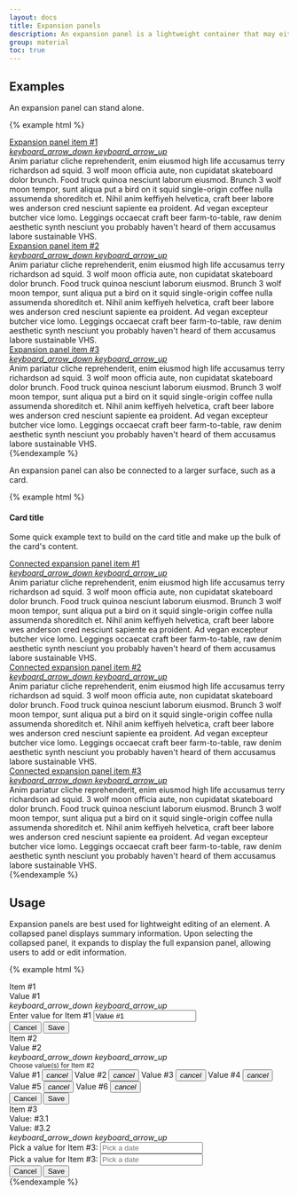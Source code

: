 ```yaml
---
layout: docs
title: Expansion panels
description: An expansion panel is a lightweight container that may either stand alone or be connected to a larger surface, such as a card.
group: material
toc: true
---
```


## Examples

An expansion panel can stand alone.

{% example html %}
<div class="list-group" id="accordionOne">
  <div class="expansion-panel list-group-item">
    <a aria-controls="collapseOne" aria-expanded="false" class="expansion-panel-toggler collapsed" data-toggle="collapse" href="#collapseOne" id="headingOne">
      Expansion panel item #1
      <div class="expansion-panel-icon ml-md text-black-secondary">
        <i class="collapsed-show material-icons">keyboard_arrow_down</i>
        <i class="collapsed-hide material-icons">keyboard_arrow_up</i>
      </div>
    </a>
    <div aria-labelledby="headingOne" class="collapse" data-parent="#accordionOne" id="collapseOne">
      <div class="expansion-panel-body">
        Anim pariatur cliche reprehenderit, enim eiusmod high life accusamus terry richardson ad squid. 3 wolf moon officia aute, non cupidatat skateboard dolor brunch. Food truck quinoa nesciunt laborum eiusmod. Brunch 3 wolf moon tempor, sunt aliqua put a bird on it squid single-origin coffee nulla assumenda shoreditch et. Nihil anim keffiyeh helvetica, craft beer labore wes anderson cred nesciunt sapiente ea proident. Ad vegan excepteur butcher vice lomo. Leggings occaecat craft beer farm-to-table, raw denim aesthetic synth nesciunt you probably haven't heard of them accusamus labore sustainable VHS.
      </div>
    </div>
  </div>
  <div class="expansion-panel list-group-item">
    <a aria-controls="collapseTwo" aria-expanded="false" class="expansion-panel-toggler collapsed" data-toggle="collapse" href="#collapseTwo" id="headingTwo">
      Expansion panel item #2
      <div class="expansion-panel-icon ml-md text-black-secondary">
        <i class="collapsed-show material-icons">keyboard_arrow_down</i>
        <i class="collapsed-hide material-icons">keyboard_arrow_up</i>
      </div>
    </a>
    <div aria-labelledby="headingTwo" class="collapse" data-parent="#accordionOne" id="collapseTwo">
      <div class="expansion-panel-body">
        Anim pariatur cliche reprehenderit, enim eiusmod high life accusamus terry richardson ad squid. 3 wolf moon officia aute, non cupidatat skateboard dolor brunch. Food truck quinoa nesciunt laborum eiusmod. Brunch 3 wolf moon tempor, sunt aliqua put a bird on it squid single-origin coffee nulla assumenda shoreditch et. Nihil anim keffiyeh helvetica, craft beer labore wes anderson cred nesciunt sapiente ea proident. Ad vegan excepteur butcher vice lomo. Leggings occaecat craft beer farm-to-table, raw denim aesthetic synth nesciunt you probably haven't heard of them accusamus labore sustainable VHS.
      </div>
    </div>
  </div>
  <div class="expansion-panel list-group-item">
    <a aria-controls="collapseThree" aria-expanded="false" class="expansion-panel-toggler collapsed" data-toggle="collapse" href="#collapseThree" id="headingThree">
      Expansion panel item #3
      <div class="expansion-panel-icon ml-md text-black-secondary">
        <i class="collapsed-show material-icons">keyboard_arrow_down</i>
        <i class="collapsed-hide material-icons">keyboard_arrow_up</i>
      </div>
    </a>
    <div aria-labelledby="headingThree" class="collapse" data-parent="#accordionOne" id="collapseThree">
      <div class="expansion-panel-body">
        Anim pariatur cliche reprehenderit, enim eiusmod high life accusamus terry richardson ad squid. 3 wolf moon officia aute, non cupidatat skateboard dolor brunch. Food truck quinoa nesciunt laborum eiusmod. Brunch 3 wolf moon tempor, sunt aliqua put a bird on it squid single-origin coffee nulla assumenda shoreditch et. Nihil anim keffiyeh helvetica, craft beer labore wes anderson cred nesciunt sapiente ea proident. Ad vegan excepteur butcher vice lomo. Leggings occaecat craft beer farm-to-table, raw denim aesthetic synth nesciunt you probably haven't heard of them accusamus labore sustainable VHS.
      </div>
    </div>
  </div>
</div>
{%endexample %}

An expansion panel can also be connected to a larger surface, such as a card.

{% example html %}
<div class="card">
  <div class="card-body">
    <h4 class="card-title">Card title</h4>
    <p class="card-text">Some quick example text to build on the card title and make up the bulk of the card's content.</p>
  </div>
  <div class="list-group list-group-flush" id="accordionTwo">
    <div class="expansion-panel list-group-item">
      <a aria-controls="collapseFour" aria-expanded="false" class="expansion-panel-toggler collapsed" data-toggle="collapse" href="#collapseFour" id="headingFour">
        Connected expansion panel item #1
        <div class="expansion-panel-icon ml-md text-black-secondary">
          <i class="collapsed-show material-icons">keyboard_arrow_down</i>
          <i class="collapsed-hide material-icons">keyboard_arrow_up</i>
        </div>
      </a>
      <div aria-labelledby="headingFour" class="collapse" data-parent="#accordionTwo" id="collapseFour">
        <div class="expansion-panel-body">
          Anim pariatur cliche reprehenderit, enim eiusmod high life accusamus terry richardson ad squid. 3 wolf moon officia aute, non cupidatat skateboard dolor brunch. Food truck quinoa nesciunt laborum eiusmod. Brunch 3 wolf moon tempor, sunt aliqua put a bird on it squid single-origin coffee nulla assumenda shoreditch et. Nihil anim keffiyeh helvetica, craft beer labore wes anderson cred nesciunt sapiente ea proident. Ad vegan excepteur butcher vice lomo. Leggings occaecat craft beer farm-to-table, raw denim aesthetic synth nesciunt you probably haven't heard of them accusamus labore sustainable VHS.
        </div>
      </div>
    </div>
    <div class="expansion-panel list-group-item">
      <a aria-controls="collapseFive" aria-expanded="false" class="expansion-panel-toggler collapsed" data-toggle="collapse" href="#collapseFive" id="headingFive">
        Connected expansion panel item #2
        <div class="expansion-panel-icon ml-md text-black-secondary">
          <i class="collapsed-show material-icons">keyboard_arrow_down</i>
          <i class="collapsed-hide material-icons">keyboard_arrow_up</i>
        </div>
      </a>
      <div aria-labelledby="headingFive" class="collapse" data-parent="#accordionTwo" id="collapseFive">
        <div class="expansion-panel-body">
          Anim pariatur cliche reprehenderit, enim eiusmod high life accusamus terry richardson ad squid. 3 wolf moon officia aute, non cupidatat skateboard dolor brunch. Food truck quinoa nesciunt laborum eiusmod. Brunch 3 wolf moon tempor, sunt aliqua put a bird on it squid single-origin coffee nulla assumenda shoreditch et. Nihil anim keffiyeh helvetica, craft beer labore wes anderson cred nesciunt sapiente ea proident. Ad vegan excepteur butcher vice lomo. Leggings occaecat craft beer farm-to-table, raw denim aesthetic synth nesciunt you probably haven't heard of them accusamus labore sustainable VHS.
        </div>
      </div>
    </div>
    <div class="expansion-panel list-group-item">
      <a aria-controls="collapseSix" aria-expanded="false" class="expansion-panel-toggler collapsed" data-toggle="collapse" href="#collapseSix" id="headingSix">
        Connected expansion panel item #3
        <div class="expansion-panel-icon ml-md text-black-secondary">
          <i class="collapsed-show material-icons">keyboard_arrow_down</i>
          <i class="collapsed-hide material-icons">keyboard_arrow_up</i>
        </div>
      </a>
      <div aria-labelledby="headingSix" class="collapse" data-parent="#accordionTwo" id="collapseSix">
        <div class="expansion-panel-body">
          Anim pariatur cliche reprehenderit, enim eiusmod high life accusamus terry richardson ad squid. 3 wolf moon officia aute, non cupidatat skateboard dolor brunch. Food truck quinoa nesciunt laborum eiusmod. Brunch 3 wolf moon tempor, sunt aliqua put a bird on it squid single-origin coffee nulla assumenda shoreditch et. Nihil anim keffiyeh helvetica, craft beer labore wes anderson cred nesciunt sapiente ea proident. Ad vegan excepteur butcher vice lomo. Leggings occaecat craft beer farm-to-table, raw denim aesthetic synth nesciunt you probably haven't heard of them accusamus labore sustainable VHS.
        </div>
      </div>
    </div>
  </div>
</div>
{%endexample %}

## Usage

Expansion panels are best used for lightweight editing of an element. A collapsed panel displays summary information. Upon selecting the collapsed panel, it expands to display the full expansion panel, allowing users to add or edit information.

{% example html %}
<div class="list-group" id="accordionThree">
  <div class="expansion-panel list-group-item">
    <div aria-controls="collapseSeven" aria-expanded="false" class="expansion-panel-toggler collapsed" data-target="#collapseSeven" data-toggle="collapse" id="headingSeven" role="button">
      <div class="media-body row">
        <div class="col-12 col-sm-4">
          Item #1
        </div>
        <div class="col-12 col-sm-8 text-black-secondary">
          Value #1
        </div>
      </div>
      <div class="expansion-panel-icon ml-md text-black-secondary">
        <i class="collapsed-show material-icons">keyboard_arrow_down</i>
        <i class="collapsed-hide material-icons">keyboard_arrow_up</i>
      </div>
    </div>
    <div aria-labelledby="headingSeven" class="collapse" data-parent="#accordionThree" id="collapseSeven">
      <div class="expansion-panel-body">
        <div class="floating-label textfield-box">
          <label for="exampleInputOne">Enter value for Item #1</label>
          <input class="form-control" id="exampleInputOne" placeholder="Placehoder" type="text" value="Value #1">
        </div>
      </div>
      <div class="expansion-panel-footer">
        <button class="btn btn-outline" data-target="#collapseSeven" data-toggle="collapse" type="button">Cancel</button>
        <button class="btn btn-outline-info" data-target="#collapseSeven" data-toggle="collapse" type="button">Save</button>
      </div>
    </div>
  </div>
  <div class="expansion-panel list-group-item">
    <div aria-controls="collapseEight" aria-expanded="false" class="expansion-panel-toggler collapsed" data-target="#collapseEight" data-toggle="collapse" id="headingEight" role="button">
      <div class="media-body row">
        <div class="col-12 col-sm-4">
          Item #2
        </div>
        <div class="col-12 col-sm-8 text-black-secondary">
          Value #2
        </div>
      </div>
      <div class="expansion-panel-icon ml-md text-black-secondary">
        <i class="collapsed-show material-icons">keyboard_arrow_down</i>
        <i class="collapsed-hide material-icons">keyboard_arrow_up</i>
      </div>
    </div>
    <div aria-labelledby="headingEight" class="collapse" data-parent="#accordionThree" id="collapseEight">
      <div class="expansion-panel-body">
        <div class="row">
          <div class="col-12 col-sm-2 align-self-center">
            <small class="text-black-secondary">Choose value(s) for Item #2</small>
          </div>
          <div class="col-12 col-sm-10">
            <span class="chip fade mt-xs show" id="chipDismissible1">
              Value #1
              <button class="close" data-dismiss="alert" data-target="#chipDismissible1" type="button"><i class="material-icons">cancel</i></button>
            </span>
            <span class="chip chip-info fade mt-xs show" id="chipDismissible2">
              Value #2
              <button class="close" data-dismiss="alert" data-target="#chipDismissible2" type="button"><i class="material-icons">cancel</i></button>
            </span>
            <span class="chip fade mt-xs show" id="chipDismissible3">
              Value #3
              <button class="close" data-dismiss="alert" data-target="#chipDismissible3" type="button"><i class="material-icons">cancel</i></button>
            </span>
            <span class="chip fade mt-xs show" id="chipDismissible4">
              Value #4
              <button class="close" data-dismiss="alert" data-target="#chipDismissible4" type="button"><i class="material-icons">cancel</i></button>
            </span>
            <span class="chip fade mt-xs show" id="chipDismissible5">
              Value #5
              <button class="close" data-dismiss="alert" data-target="#chipDismissible5" type="button"><i class="material-icons">cancel</i></button>
            </span>
            <span class="chip fade mt-xs show" id="chipDismissible6">
              Value #6
              <button class="close" data-dismiss="alert" data-target="#chipDismissible6" type="button"><i class="material-icons">cancel</i></button>
            </span>
          </div>
        </div>
      </div>
      <div class="expansion-panel-footer">
        <button class="btn btn-outline" data-target="#collapseEight" data-toggle="collapse" type="button">Cancel</button>
        <button class="btn btn-outline-info" data-target="#collapseEight" data-toggle="collapse" type="button">Save</button>
      </div>
    </div>
  </div>
  <div class="expansion-panel list-group-item">
    <div aria-controls="collapseNine" aria-expanded="false" class="expansion-panel-toggler collapsed" data-target="#collapseNine" data-toggle="collapse" id="headingNine" role="button">
      <div class="media-body row">
        <div class="col-12 col-sm-4">
          Item #3
        </div>
        <div class="col-6 col-sm-4">
          <span class="text-black-hint">Value:</span>&nbsp;<span class="text-black-secondary">#3.1</span>
        </div>
        <div class="col-6 col-sm-4">
          <span class="text-black-hint">Value:</span>&nbsp;<span class="text-black-secondary">#3.2</span>
        </div>
      </div>
      <div class="expansion-panel-icon ml-md text-black-secondary">
        <i class="collapsed-show material-icons">keyboard_arrow_down</i>
        <i class="collapsed-hide material-icons">keyboard_arrow_up</i>
      </div>
    </div>
    <div aria-labelledby="headingNine" class="collapse" data-parent="#accordionThree" id="collapseNine">
      <div class="expansion-panel-body">
        <div class="row">
          <div class="col-12 col-sm-6">
            <label for="exampleInputDatePicker1">Pick a value for Item #3:</label>
            <input class="form-control" id="exampleInputDatePicker1" placeholder="Pick a date" type="text">
          </div>
          <div class="col-12 col-sm-6">
            <label for="exampleInputDatePicker2">Pick a value for Item #3:</label>
            <input class="form-control" id="exampleInputDatePicker2" placeholder="Pick a date" type="text">
          </div>
        </div>
      </div>
      <div class="expansion-panel-footer">
        <button class="btn btn-outline" data-target="#collapseNine" data-toggle="collapse" type="button">Cancel</button>
        <button class="btn btn-outline-info" data-target="#collapseNine" data-toggle="collapse" type="button">Save</button>
      </div>
    </div>
  </div>
</div>
{%endexample %}